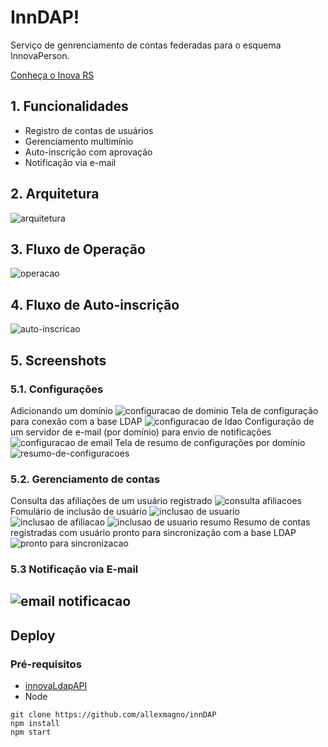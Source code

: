 # InnDAP!
Serviço de genrenciamento de contas federadas para o esquema InnovaPerson.

[Conheça o Inova RS](https://www.inova.rs.gov.br/conheca-inova-rs)

## 1. Funcionalidades
* Registro de contas de usuários
* Gerenciamento multimínio
* Auto-inscrição com aprovação
* Notificação via e-mail

## 2. Arquitetura
![arquitetura](img/arquitetura.png)
## 3. Fluxo de Operação
![operacao](img/fluxo-de-operacao.png)
## 4. Fluxo de Auto-inscrição
![auto-inscricao](img/fluxo-de-autoinscricao.png)
## 5. Screenshots
### 5.1. Configurações

Adicionando um domínio
![configuracao de dominio](img/configuracao-dominio.png)
Tela de configuração para conexão com a base LDAP
![configuracao de ldao](img/configuracao-ldap.png)
Configuração de um servidor de e-mail (por domínio) para envio de notificações
![configuracao de email](img/configuracao-email.png)
Tela de resumo de configurações por domínio
![resumo-de-configuracoes](img/resumo-de-configuracoes.png)
### 5.2. Gerenciamento de contas

Consulta das afiliações de um usuário registrado
![consulta afiliacoes](img/consulta-afiliacoes.png)
Fomulário de inclusão de usuário
![inclusao de usuario](img/inclusao-de-usuario.png)
![inclusao de afiliacao](img/inclusao-de-afiliacao.png)
![inclusao de usuario resumo](img/inclusao-de-usuario-resumo.png)
Resumo de contas registradas com usuário pronto para sincronização com  a base LDAP
![pronto para sincronizacao](img/pronto-para-sincronizacao.png)

### 5.3 Notificação via E-mail
![email notificacao](img/email-notificacao.png)
---
## Deploy

### Pré-requisitos
* [innovaLdapAPI](https://github.com/allexmagno/innovaLdapAPI)
* Node

`git clone https://github.com/allexmagno/innDAP `\
`npm install`\
`npm start`